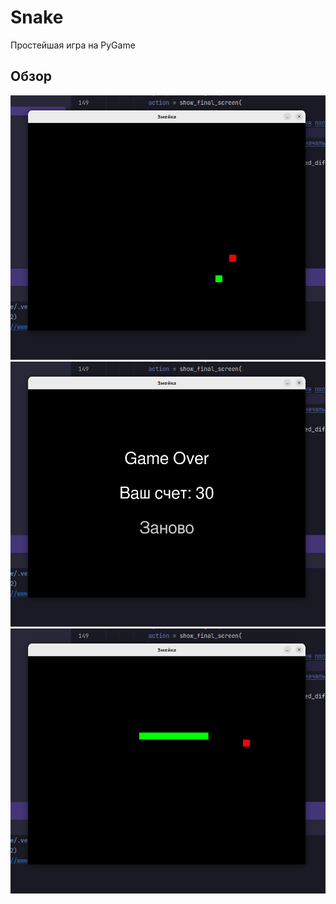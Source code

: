 # Snake

Простейшая игра на PyGame

## Обзор


![Image alt](https://github.com/ledovskikh/snake/raw/main/demo/img.png)
![Image alt](https://github.com/ledovskikh/snake/raw/main/demo/img2.png)
![Image alt](https://github.com/ledovskikh/snake/raw/main/demo/img_1.png)
